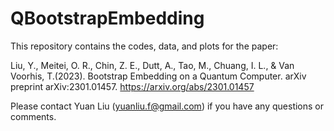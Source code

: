 # QBootstrapEmbedding

This repository contains the codes, data, and plots for the paper:

Liu, Y., Meitei, O. R., Chin, Z. E., Dutt, A., Tao, M., Chuang, I. L., & Van Voorhis, T.(2023). Bootstrap Embedding on a Quantum Computer. arXiv preprint arXiv:2301.01457. https://arxiv.org/abs/2301.01457

Please contact Yuan Liu (yuanliu.f@gmail.com) if you have any questions or comments.
